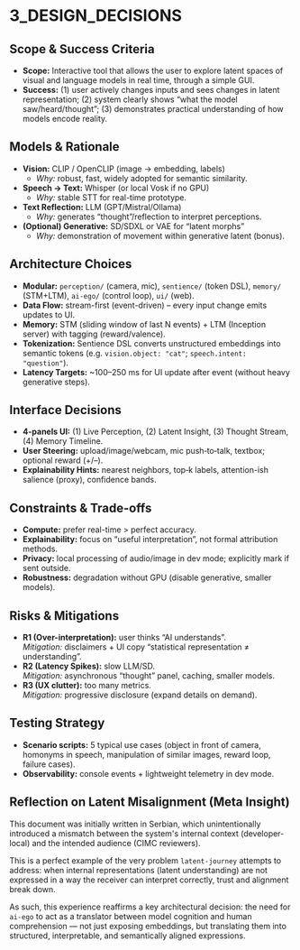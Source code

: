 # 3_DESIGN_DECISIONS

## Scope & Success Criteria

- **Scope:** Interactive tool that allows the user to explore latent spaces of visual and language models in real time, through a simple GUI.
- **Success:** (1) user actively changes inputs and sees changes in latent representation; (2) system clearly shows “what the model saw/heard/thought”; (3) demonstrates practical understanding of how models encode reality.

## Models & Rationale

- **Vision:** CLIP / OpenCLIP (image → embedding, labels)
  - _Why:_ robust, fast, widely adopted for semantic similarity.
- **Speech → Text:** Whisper (or local Vosk if no GPU)
  - _Why:_ stable STT for real-time prototype.
- **Text Reflection:** LLM (GPT/Mistral/Ollama)
  - _Why:_ generates “thought”/reflection to interpret perceptions.
- **(Optional) Generative:** SD/SDXL or VAE for “latent morphs”
  - _Why:_ demonstration of movement within generative latent (bonus).

## Architecture Choices

- **Modular:** `perception/` (camera, mic), `sentience/` (token DSL), `memory/` (STM+LTM), `ai-ego/` (control loop), `ui/` (web).
- **Data Flow:** stream-first (event-driven) – every input change emits updates to UI.
- **Memory:** STM (sliding window of last N events) + LTM (Inception server) with tagging (reward/valence).
- **Tokenization:** Sentience DSL converts unstructured embeddings into semantic tokens (e.g. `vision.object: "cat"`; `speech.intent: "question"`).
- **Latency Targets:** ~100–250 ms for UI update after event (without heavy generative steps).

## Interface Decisions

- **4-panels UI:** (1) Live Perception, (2) Latent Insight, (3) Thought Stream, (4) Memory Timeline.
- **User Steering:** upload/image/webcam, mic push‑to‑talk, textbox; optional reward (+/–).
- **Explainability Hints:** nearest neighbors, top‑k labels, attention-ish salience (proxy), confidence bands.

## Constraints & Trade-offs

- **Compute:** prefer real-time > perfect accuracy.
- **Explainability:** focus on “useful interpretation”, not formal attribution methods.
- **Privacy:** local processing of audio/image in dev mode; explicitly mark if sent outside.
- **Robustness:** degradation without GPU (disable generative, smaller models).

## Risks & Mitigations

- **R1 (Over-interpretation):** user thinks “AI understands”.  
  _Mitigation:_ disclaimers + UI copy “statistical representation ≠ understanding”.
- **R2 (Latency Spikes):** slow LLM/SD.  
  _Mitigation:_ asynchronous “thought” panel, caching, smaller models.
- **R3 (UX clutter):** too many metrics.  
  _Mitigation:_ progressive disclosure (expand details on demand).

## Testing Strategy

- **Scenario scripts:** 5 typical use cases (object in front of camera, homonyms in speech, manipulation of similar images, reward loop, failure cases).
- **Observability:** console events + lightweight telemetry in dev mode.

## Reflection on Latent Misalignment (Meta Insight)

This document was initially written in Serbian, which unintentionally introduced a mismatch between the system's internal context (developer-local) and the intended audience (CIMC reviewers).

This is a perfect example of the very problem `latent-journey` attempts to address: when internal representations (latent understanding) are not expressed in a way the receiver can interpret correctly, trust and alignment break down.

As such, this experience reaffirms a key architectural decision: the need for `ai-ego` to act as a translator between model cognition and human comprehension — not just exposing embeddings, but translating them into structured, interpretable, and semantically aligned expressions.
